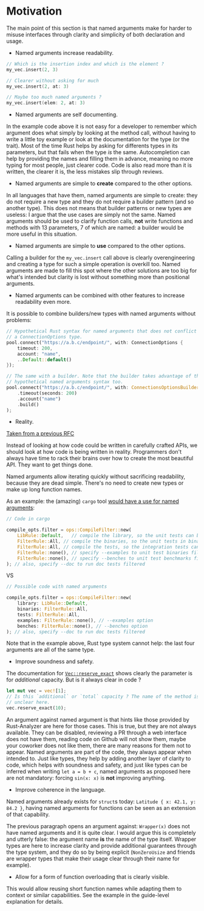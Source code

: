 # Motivation

[motivation]: #motivation

The main point of this section is that named arguments make for harder to misuse interfaces through
clarity and simplicity of both declaration and usage.

- Named arguments increase readability.

```swift
// Which is the insertion index and which is the element ?
my_vec.insert(2, 3)

// Clearer without asking for much
my_vec.insert(2, at: 3)

// Maybe too much named arguments ?
my_vec.insert(elem: 2, at: 3)
```

- Named arguments are self documenting.

In the example code above it is not easy for a developer to remember which argument does what simply
by looking at the method call, without having to write a little toy example or look at the
documentation for the type (or the trait). Most of the time Rust helps by asking for differents
types in its parameters, but that fails when the type _is_ the same. Autocompletion can help by
providing the names and filling them in advance, meaning no more typing for most people, just
clearer code. Code is also read more than it is written, the clearer it is, the less mistakes slip
through reviews.

- Named arguments are simple to **create** compared to the other options.

In all languages that have them, named arguments are simple to create: they do not require a new
type and they do not require a builder pattern (and so another type). This does not means that
builder patterns or new types are useless: I argue that the use cases are simply not the same. Named
arguments should be used to clarify function calls, **not** write functions and methods with 13
parameters, 7 of which are named: a builder would be more useful in this situation.

- Named arguments are simple to **use** compared to the other options.

Calling a builder for the `my_vec.insert` call above is clearly overengineering and creating a type
for such a simple operation is overkill too. Named arguments are made to fill this spot where the
other solutions are too big for what's intended but clarity is lost without something more than
positional arguments.

- Named arguments can be combined with other features to increase readability even more.

It is possible to combine builders/new types with named arguments without problems:

```rust
// Hypothetical Rust syntax for named arguments that does not conflict with
// a ConnectionOptions type.
pool.connect("https://a.b.c/endpoint/", with: ConnectionOptions {
    timeout: 200,
    account: "name",
    ..Default::default()
});

// The same with a builder. Note that the builder takes advantage of the
// hypothetical named arguments syntax too.
pool.connect("https://a.b.c/endpoint/", with: ConnectionsOptionsBuilder::new()
    .timeout(seconds: 200)
    .account("name")
    .build()
);
```

- Reality.

[Taken from a previous RFC](https://github.com/rust-lang/rfcs/pull/2964)

Instead of looking at how code could be written in carefully crafted APIs, we should look at how
code is being written in reality. Programmers don't always have time to rack their brains over how
to create the most beautiful API. They want to get things done.

Named arguments allow iterating quickly without sacrificing readability, because they are dead
simple. There's no need to create new types or make up long function names.

As an example: the (amazing) `cargo` tool [would have a use for named arguments][cargo-named-args]:

```rust
// Code in cargo

compile_opts.filter = ops::CompileFilter::new(
    LibRule::Default,   // compile the library, so the unit tests can be run filtered
    FilterRule::All, // compile the binaries, so the unit tests in binaries can be run filtered
    FilterRule::All, // compile the tests, so the integration tests can be run filtered
    FilterRule::none(), // specify --examples to unit test binaries filtered
    FilterRule::none(), // specify --benches to unit test benchmarks filtered
); // also, specify --doc to run doc tests filtered
```

VS

```rust
// Possible code with named arguments

compile_opts.filter = ops::CompileFilter::new(
    library: LibRule::Default,
    binaries: FilterRule::All,
    tests: FilterRule::All,
    examples: FilterRule::none(), // --examples option
    benches: FilterRule::none(), // --benches option
); // also, specify --doc to run doc tests filtered
```

Note that in the example above, Rust type system cannot help: the last four arguments are all of the
same type.

- Improve soundness and safety.

The documentation for [`Vec::reserve_exact`][vec-reserve-exact] shows clearly the parameter is for
_additional_ capacity. But is it always clear in code ?

```rust
let mut vec = vec![1];
// Is this `additional` or `total` capacity ? The name of the method is quite
// unclear here.
vec.reserve_exact(10);
```

An argument against named argument is that hints like those provided by Rust-Analyzer are here for
those cases. This is true, but they are not always available. They can be disabled, reviewing a PR
through a web interface does not have them, reading code on Github will not show them, maybe your
coworker does not like them, there are many reasons for them not to appear. Named arguments are part
of the code, they always appear when intended to. Just like types, they help by adding another layer
of clarity to code, which helps with soundness and safety, and just like types can be inferred when
writing `let a = b + c`, named arguments as proposed here are not mandatory: forcing `sin(x: x)` is
**not** improving anything.

- Improve coherence in the language.

Named arguments already exists for `struct`s today: `Latitude { x: 42.1, y: 84.2 }`, having named
arguments for functions can be seen as an extension of that capability.

The previous paragraph opens an argument against: `Wrapper(x)` does not have named arguments and it
is quite clear. I would argue this is completely and utterly false: the argument name **is** the
name of the type itself. Wrapper types are here to increase clarity and provide additional
guarantees through the type system, and they do so by being explicit (`NonZeroUsize` and friends are
wrapper types that make their usage clear through their name for example).

- Allow for a form of function overloading that is clearly visible.

This would allow reusing short function names while adapting them to context or similar
capabilities. See the example in the guide-level explanation for details.

[cargo-named-args]:
  https://github.com/rust-lang/cargo/blob/b842849732f89df8675eb2d933c384d6338e4466/src/bin/cargo/commands/test.rs#L107-L113
[vec-reserve-exact]: https://doc.rust-lang.org/std/vec/struct.Vec.html#method.reserve_exact
